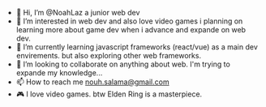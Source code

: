 - 👋 Hi, I’m @NoahLaz a junior web dev
- 👀 I’m interested in web dev and also love video games i planning on learning more about game dev when i advance and expande on web dev.
- 🌱 I’m currently learning javascript frameworks (react/vue) as a main dev envirements. but also exploring other web frameworks.
- 💞️ I’m looking to collaborate on anything about web. I'm trying to expande my knowledge...
- 📫 How to reach me nouh.salama@gmail.com
- 🎮 I love video games. btw Elden Ring is a masterpiece.

<!---
NoahLaz/NoahLaz is a ✨ special ✨ repository because its `README.md` (this file) appears on your GitHub profile.
You can click the Preview link to take a look at your changes.
--->

